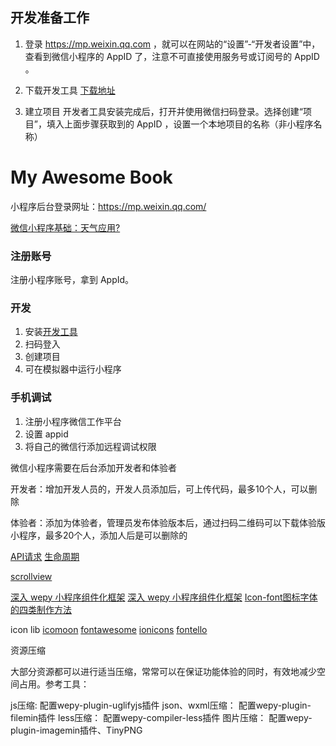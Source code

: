 ## 开发准备工作
1. 登录 https://mp.weixin.qq.com ，就可以在网站的“设置”-“开发者设置”中，查看到微信小程序的 AppID 了，注意不可直接使用服务号或订阅号的 AppID 。 

2. 下载开发工具
[下载地址](https://mp.weixin.qq.com/debug/wxadoc/dev/devtools/download.html?t=1476197489869)

3. 建立项目
开发者工具安装完成后，打开并使用微信扫码登录。选择创建“项目”，填入上面步骤获取到的 AppID ，设置一个本地项目的名称（非小程序名称）

# My Awesome Book

小程序后台登录网址：https://mp.weixin.qq.com/


[微信小程序基础：天气应用?](https://classroom.udacity.com/courses/ud666-cn-1)

### 注册账号
注册小程序账号，拿到 AppId。

### 开发
1. 安装[开发工具](https://developers.weixin.qq.com/miniprogram/dev/devtools/download.html?t=2018125)
2. 扫码登入
3. 创建项目
4. 可在模拟器中运行小程序

### 手机调试
1. 注册小程序微信工作平台
2. 设置 appid
3. 将自己的微信行添加远程调试权限

微信小程序需要在后台添加开发者和体验者

开发者：增加开发人员的，开发人员添加后，可上传代码，最多10个人，可以删除

体验者：添加为体验者，管理员发布体验版本后，通过扫码二维码可以下载体验版小程序，最多20个人，添加人后是可以删除的

[API请求](https://developers.weixin.qq.com/miniprogram/dev/api/network-request.html)
[生命周期](https://blog.csdn.net/qq_26585943/article/details/54407202)

[scrollview](https://www.jianshu.com/p/f6d771421eb9)

[深入 wepy 小程序组件化框架](https://toutiao.io/posts/zvnb1h/preview)
[深入 wepy 小程序组件化框架](https://imhjm.com/article/5977ebab7dd03248a2e8d57f)
[Icon-font图标字体的四类制作方法](https://www.jianshu.com/p/095eb298ed18)

icon lib
[icomoon](https://icomoon.io/)
[fontawesome](http://fontawesome.dashgame.com/)
[ionicons](https://ionicons.com/)
[fontello](http://fontello.com/)


资源压缩

大部分资源都可以进行适当压缩，常常可以在保证功能体验的同时，有效地减少空间占用。参考工具：

js压缩: 配置wepy-plugin-uglifyjs插件
json、wxml压缩： 配置wepy-plugin-filemin插件
less压缩： 配置wepy-compiler-less插件
图片压缩： 配置wepy-plugin-imagemin插件、TinyPNG